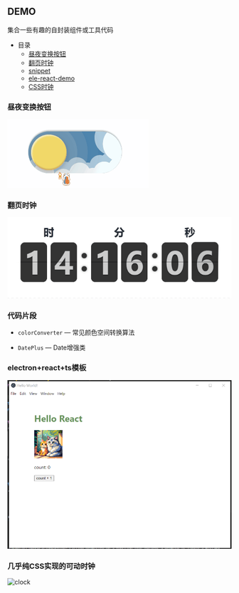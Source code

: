 ## DEMO

集合一些有趣的自封装组件或工具代码

- 目录
  - [昼夜变换按钮](#昼夜变换按钮)
  - [翻页时钟](#翻页时钟)
  - [snippet](#代码片段)
  - [ele-react-demo](#electron+react+ts模板)
  - [CSS时钟](#几乎纯CSS实现的可动时钟)

### 昼夜变换按钮

![smswitch](assets/594841B1AC7C4D8AA8FA9475DD241E19.gif)

### 翻页时钟

![flip-clock](assets/A3E88720107F427EBF64D642F0882A60.gif)

### 代码片段

- `colorConverter` — 常见颜色空间转换算法

- `DatePlus` — Date增强类

### electron+react+ts模板

![ele-react-demo](assets/3B70BF3A0102492DAD3FB83206CAF375.png)

### 几乎纯CSS实现的可动时钟

![clock](https://static.ltgcm.top/md/20251027225708.gif)